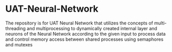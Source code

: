 # UAT-Neural-Network
The repository is for UAT Neural Network that utilizes the concepts of multi-threading and multiprocessing to dynamically created internal layer and neurons of the Neural Network according to the given input to process data and control memory access between shared processes using semaphores and mutexes
